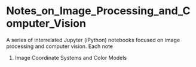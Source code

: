 # Notes_on_Image_Processing_and_Computer_Vision

A series of interrelated Jupyter (iPython) notebooks focused on image processing and computer vision. Each note


<ol>
  <li>Image Coordinate Systems and Color Models</li>
  
</ol>
